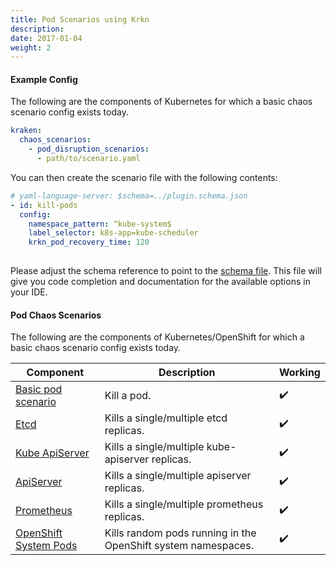 ```yaml
---
title: Pod Scenarios using Krkn
description: 
date: 2017-01-04
weight: 2
---
```

####  Example Config
The following are the components of Kubernetes for which a basic chaos scenario config exists today.


```yaml
kraken:
  chaos_scenarios:
    - pod_disruption_scenarios:
      - path/to/scenario.yaml
```

You can then create the scenario file with the following contents:

```yaml
# yaml-language-server: $schema=../plugin.schema.json
- id: kill-pods
  config:
    namespace_pattern: ^kube-system$
    label_selector: k8s-app=kube-scheduler
    krkn_pod_recovery_time: 120
    
```

Please adjust the schema reference to point to the [schema file](https://github.com/krkn-chaos/krkn/blob/main/scenarios/plugin.schema.json). This file will give you code completion and documentation for the available options in your IDE.

#### Pod Chaos Scenarios

The following are the components of Kubernetes/OpenShift for which a basic chaos scenario config exists today.

| Component                | Description | Working  |
| ------------------------ |-------------| -------- |
| [Basic pod scenario](https://github.com/krkn-chaos/krkn/blob/main/scenarios/kube/pod.yml) | Kill a pod. | :heavy_check_mark: |
| [Etcd](https://github.com/krkn-chaos/krkn/blob/main/scenarios/openshift/etcd.yml) | Kills a single/multiple etcd replicas. | :heavy_check_mark: |
| [Kube ApiServer](https://github.com/krkn-chaos/krkn/blob/main/scenarios/openshift/openshift-kube-apiserver.yml)| Kills a single/multiple kube-apiserver replicas. | :heavy_check_mark: |
| [ApiServer](https://github.com/krkn-chaos/krkn/blob/main/scenarios/openshift/openshift-apiserver.yml) | Kills a single/multiple apiserver replicas. | :heavy_check_mark: |
| [Prometheus](https://github.com/krkn-chaos/krkn/blob/main/scenarios/openshift/prometheus.yml) | Kills a single/multiple prometheus replicas. | :heavy_check_mark: |
| [OpenShift System Pods](https://github.com/krkn-chaos/krkn/blob/main/scenarios/openshift/regex_openshift_pod_kill.yml) | Kills random pods running in the OpenShift system namespaces. | :heavy_check_mark: |
